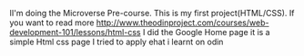 II'm doing the Microverse Pre-course. This is my first project(HTML/CSS).
If you want to read more http://www.theodinproject.com/courses/web-development-101/lessons/html-css
I did the Google Home page 
it is a simple Html css page
I tried to apply ehat i learnt on odin
